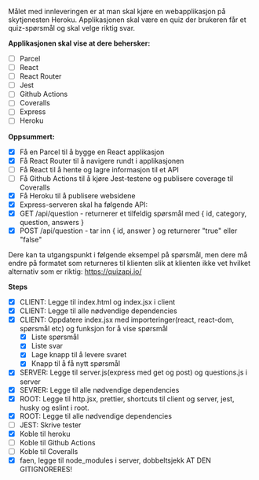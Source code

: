 Målet med innleveringen er at man skal kjøre en webapplikasjon på skytjenesten Heroku. Applikasjonen skal være en quiz der brukeren får et quiz-spørsmål og skal velge riktig svar.

**Applikasjonen skal vise at dere behersker:**
- [ ] Parcel
- [ ] React
- [ ] React Router
- [ ] Jest
- [ ] Github Actions
- [ ] Coveralls
- [ ] Express
- [ ] Heroku

**Oppsummert:**
- [x] Få en Parcel til å bygge en React applikasjon
- [x] Få React Router til å navigere rundt i applikasjonen
- [ ] Få React til å hente og lagre informasjon til et API
- [ ] Få Github Actions til å kjøre Jest-testene og publisere coverage til Coveralls
- [x] Få Heroku til å publisere websidene
- [x] Express-serveren skal ha følgende API:
- [x] GET /api/question - returnerer et tilfeldig spørsmål med { id, category, question, answers }
- [x] POST /api/question - tar inn { id, answer } og returnerer "true" eller "false"

Dere kan ta utgangspunkt i følgende eksempel på spørsmål, men dere må endre på formatet som returneres til klienten slik at klienten ikke vet hvilket alternativ som er riktig: https://quizapi.io/

**Steps**
- [x] CLIENT: Legge til index.html og index.jsx i client
- [x] CLIENT: Legge til alle nødvendige dependencies
- [x] CLIENT: Oppdatere index.jsx med importeringer(react, react-dom, spørsmål etc) og funksjon for å vise spørsmål
  - [x] Liste spørsmål
  - [x] Liste svar
  - [x] Lage knapp til å levere svaret
  - [x] Knapp til å få nytt spørsmål
- [x] SERVER: Legge til server.js(express med get og post) og questions.js i server
- [x] SEVRER: Legge til alle nødvendige dependencies
- [x] ROOT: Legge til http.jsx, prettier, shortcuts til client og server, jest, husky og eslint i root.
- [x] ROOT: Legge til alle nødvendige dependencies
- [ ] JEST: Skrive tester
- [x] Koble til heroku
- [ ] Koble til Github Actions
- [ ] Koble til Coveralls
- [x] faen, legge til node_modules i server, dobbeltsjekk AT DEN GITIGNORERES!